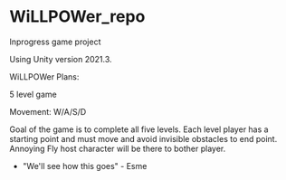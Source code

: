 # WiLLPOWer_repo

Inprogress game project

Using Unity version 2021.3.

WiLLPOWer Plans:

5 level game

Movement: W/A/S/D

Goal of the game is to complete all five levels. Each level player has a starting point and must move and avoid invisible obstacles to end point. Annoying Fly host character will be there to bother player.

- "We'll see how this goes" - Esme
